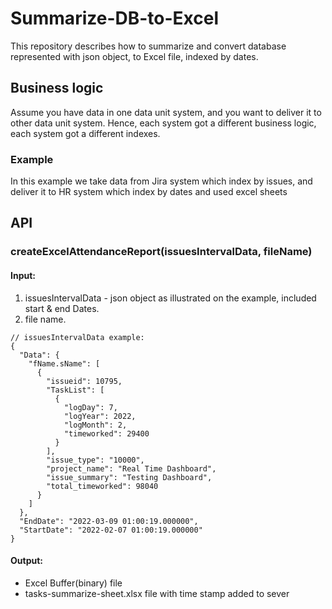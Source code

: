 # Summarize-DB-to-Excel
This repository describes how to summarize and convert database represented with json object, to Excel file, indexed by dates.
## Business logic
Assume you have data in one data unit system, and you want to deliver it to other data unit system.
Hence, each system got a different business logic, each system got a different indexes.
### Example
In this example we take data from Jira system which index by issues, and deliver it to HR system which index by dates and used excel sheets
## API
### createExcelAttendanceReport(issuesIntervalData, fileName)
#### Input:
1. issuesIntervalData - json object as illustrated on the example, included start & end Dates.
2. file name.
```
// issuesIntervalData example:
{
  "Data": {
    "fName.sName": [
      {
        "issueid": 10795,
        "TaskList": [
          {
            "logDay": 7,
            "logYear": 2022,
            "logMonth": 2,
            "timeworked": 29400
          }
        ],
        "issue_type": "10000",
        "project_name": "Real Time Dashboard",
        "issue_summary": "Testing Dashboard",
        "total_timeworked": 98040
      }
    ]
  },
  "EndDate": "2022-03-09 01:00:19.000000",
  "StartDate": "2022-02-07 01:00:19.000000"
}
```
#### Output:
- Excel Buffer(binary) file
- tasks-summarize-sheet.xlsx file with time stamp added to sever

